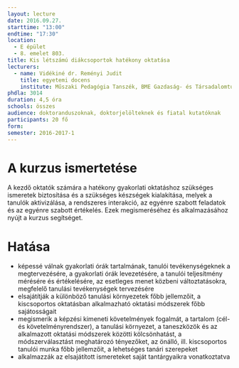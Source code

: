 ```yaml
---
layout: lecture
date: 2016.09.27.
starttime: "13:00"
endtime: "17:30"
location:
  - E épület
  - 8. emelet 803.
title: Kis létszámú diákcsoportok hatékony oktatása
lecturers:
  - name: Vidékiné dr. Reményi Judit
    title: egyetemi docens
    institute: Műszaki Pedagógia Tanszék, BME Gazdaság- és Társadalomtudományi Kar
phdla: 3014
duration: 4,5 óra
schools: összes
audience: doktoranduszoknak, doktorjelölteknek és fiatal kutatóknak
participants: 20 fő
form:
semester: 2016-2017-1
---
```


# A kurzus ismertetése

A kezdő oktatók számára a hatékony gyakorlati oktatáshoz szükséges ismeretek biztosítása és a szükséges készségek kialakítása, melyek a tanulók aktivizálása, a rendszeres interakció, az egyénre szabott feladatok és az egyénre szabott értékelés. Ezek megismeréséhez és alkalmazásához nyújt a kurzus segítséget.

# Hatása

* képessé válnak gyakorlati órák tartalmának, tanulói tevékenységeknek a megtervezésére, a gyakorlati órák levezetésére, a tanulói teljesítmény mérésére és értékelésére, az esetleges menet közbeni változtatásokra, megfelelő tanulási tevékenységek tervezésére
* elsajátítják a különböző tanulási környezetek főbb jellemzőit, a kiscsoportos oktatásban alkalmazható oktatási módszerek főbb sajátosságait
* megismerik a képzési kimeneti követelmények fogalmát, a tartalom (cél- és követelményrendszer), a tanulási környezet, a taneszközök és az alkalmazott oktatási módszerek közötti kölcsönhatást, a módszerválasztást meghatározó tényezőket, az önálló, ill. kiscsoportos tanulói munka főbb jellemzőit, a lehetséges tanári szerepeket
* alkalmazzák az elsajátított ismereteket saját tantárgyaikra vonatkoztatva
